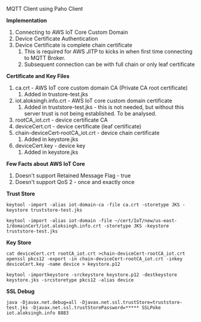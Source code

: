 MQTT Client using Paho Client

**Implementation**
1. Connecting to AWS IoT Core Custom Domain
2. Device Certificate Authentication
3. Device Certificate is complete chain certificate
    1. This is required for AWS JITP to kicks in when first time connecting to MQTT Broker.
    2. Subsequent connection can be with full chain or only leaf certificate

**Certificate and Key Files**
1. ca.crt - AWS IoT core custom domain CA (Private CA root certificate)
   1. Added in trustore-test.jks
2. iot.aloksingh.info.crt - AWS IoT core custom domain certificate 
   1. Added in truststore-test.jks - this is not needed, but without this server trust is not being established. To be analysed.
2. rootCA_iot.crt - device certificate CA
3. deviceCert.crt - device certificate (leaf certificate)   
4. chain-deviceCert-rootCA_iot.crt - device chain certificate
   1. Added in keystore.jks
5. deviceCert.key - device key
   1. Added in keystore.jks

**Few Facts about AWS IoT Core**
1. Doesn't support Retained Message Flag - true
2. Doesn't support QoS 2 - once and exactly once

**Trust Store**

``
keytool -import -alias iot-domain-ca -file ca.crt -storetype JKS -keystore truststore-test.jks
``

``
keytool -import -alias iot-domain -file ~/cert/IoT/new/us-east-1/domainCert/iot.aloksingh.info.crt -storetype JKS -keystore truststore-test.jks
``

**Key Store**

``
cat deviceCert.crt rootCA_iot.crt >chain-deviceCert-rootCA_iot.crt
``
``
openssl pkcs12 -export -in chain-deviceCert-rootCA_iot.crt -inkey deviceCert.key -name device > keystore.p12
``

``
keytool -importkeystore -srckeystore keystore.p12 -destkeystore keystore.jks -srcstoretype pkcs12 -alias device 
``

**SSL Debug**

``
java -Djavax.net.debug=all -Djavax.net.ssl.trustStore=truststore-test.jks -Djavax.net.ssl.trustStorePassword=***** SSLPoke iot.aloksingh.info 8883
``
